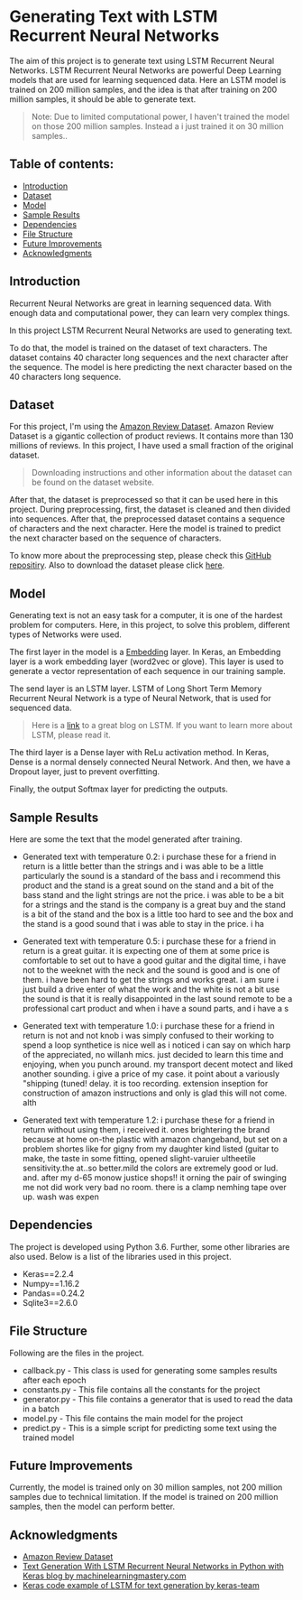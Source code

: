 

# Generating Text with LSTM Recurrent Neural Networks

The aim of this project is to generate text using LSTM Recurrent Neural Networks. LSTM Recurrent Neural Networks are powerful Deep Learning models that are used for learning sequenced data. Here an LSTM model is trained on 200 million samples, and the idea is that after training on 200 million samples, it should be able to generate text. 

> Note: Due to limited computational power, I haven't trained the model on those 200 million samples. Instead a i just trained it on 30 million samples..

## Table of contents:
- [Introduction](#introduction)
- [Dataset](#dataset)
- [Model](#model)
- [Sample Results](#sample-results)
- [Dependencies](#dependencies)
- [File Structure](#file-structure)
- [Future Improvements](#future-improvements)
- [Acknowledgments](#acknowledgments)

## Introduction

Recurrent Neural Networks are great in learning sequenced data. With enough data and computational power, they can learn very complex things. 

In this project LSTM Recurrent Neural Networks are used to generating text. 

To do that, the model is trained on the dataset of text characters. The dataset contains 40 character long sequences and the next character after the sequence. The model is here predicting the next character based on the 40 characters long sequence.  


## Dataset

For this project, I'm using the [Amazon Review Dataset](https://s3.amazonaws.com/amazon-reviews-pds/readme.html). Amazon Review Dataset is a gigantic collection of product reviews. It contains more than 130 millions of reviews. In this project, I have used a small fraction of the original dataset.

> Downloading instructions and other information about the dataset can be found on the dataset website.

After that, the dataset is preprocessed so that it can be used here in this project. During preprocessing, first, the dataset is cleaned and then divided into sequences. After that, the preprocessed dataset contains a sequence of characters and the next character. Here the model is trained to predict the next character based on the sequence of characters.

To know more about the preprocessing step, please check this [GitHub repositiry](https://github.com/imdeepmind/AmazonReview-LanguageGenerationDataset). Also to download the dataset please click [here](https://www.kaggle.com/imdeepmind/language-generation-dataset-200m-samples/).

## Model

Generating text is not an easy task for a computer, it is one of the hardest problem for computers. Here, in this project, to solve this problem, different types of Networks were used.

The first layer in the model is a [Embedding](https://keras.io/layers/embeddings/) layer. In Keras, an Embedding layer is a work embedding layer (word2vec or glove). This layer is used to generate a vector representation of each sequence in our training sample. 

The send layer is an LSTM layer. LSTM of Long Short Term Memory Recurrent Neural Network is a type of Neural Network, that is used for sequenced data. 

> Here is a [link](https://colah.github.io/posts/2015-08-Understanding-LSTMs/) to a great blog on LSTM.  If you want to learn more about LSTM, please read it.

The third layer is a Dense layer with ReLu activation method. In Keras, Dense is a normal densely connected Neural Network. And then, we have a Dropout layer, just to prevent overfitting.

Finally, the output Softmax layer for predicting the outputs.


## Sample Results

Here are some the text that the model generated after training.

  - Generated text with temperature 0.2: i purchase these for a friend in return is a little better than the strings and i was able to be a little particularly the sound is a standard of the bass and i recommend this product and the stand is a great sound on the stand and a bit of the bass stand and the light strings are not the price.  i was able to be a bit for a strings and the stand is the company is a great buy and the stand is a bit of the stand and the box is a little too hard to see and the box and the stand is a good sound that i was able to stay in the price.  i ha

  - Generated text with temperature 0.5: i purchase these for a friend in return is a great guitar. it is expecting one of them at some price is comfortable to set out to have a good guitar and the digital time, i have not to the weeknet with the neck and the sound is good and is one of them. i have been hard to get the strings and works great.  i am sure i just build a drive enter of what the work and the white is not a bit use the sound is that it is really disappointed in the last sound remote to be a professional cart product and when i have a sound parts, and i have a s

  - Generated text with temperature 1.0: i purchase these for a friend in return is not and not knob i was simply confused to their working to spend a loop synthetice is nice well as i noticed i can say on which harp of the appreciated, no willanh mics.  just decided to learn this time and enjoying, when you punch around. my transport decent motect and liked another sounding. i give a price of my case. it point about a variously "shipping (tuned! delay. it is too recording.  extension inseption for construction of amazon instructions and only is glad this will not come. alth

  - Generated text with temperature 1.2: i purchase these for a friend in return without using them, i received it. ones brightering the brand because at home on-the plastic with amazon changeband, but set on a problem shortes like for gigny from my daughter kind listed (guitar to make, the taste in some fitting, opened slight-varuier ultheetile sensitivity.the at..so better.mild the colors are extremely good or lud. and. after my d-65 monow justice shops!! it orning the pair of swinging me not did work very bad no room.  there is a clamp nemhing tape over up. wash was expen

## Dependencies

The project is developed using Python 3.6. Further, some other libraries are also used. Below is a list of the libraries used in this project.
-	Keras==2.2.4
-	Numpy==1.16.2
-	Pandas==0.24.2
-	Sqlite3==2.6.0

## File Structure

Following are the files in the project.
- callback.py - This class is used for generating some samples results after each epoch
- constants.py - This file contains all the constants for the project
- generator.py - This file contains a generator that is used to read the data in a batch
- model.py - This file contains the main model for the project
- predict.py - This is a simple script for predicting some text using the trained model

## Future Improvements

Currently, the model is trained only on 30 million samples, not 200 million samples due to technical limitation. If the model is trained on 200 million samples, then the model can perform better.

## Acknowledgments
- [Amazon Review Dataset](https://s3.amazonaws.com/amazon-reviews-pds/readme.html)
- [Text Generation With LSTM Recurrent Neural Networks in Python with Keras blog by machinelearningmastery.com](https://machinelearningmastery.com/text-generation-lstm-recurrent-neural-networks-python-keras/)
- [Keras code example of LSTM for text generation by keras-team](https://github.com/fchollet/keras/blob/master/examples/lstm_text_generation.py)

